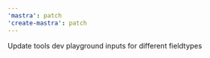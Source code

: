 ```yaml
---
'mastra': patch
'create-mastra': patch
---
```


Update tools dev playground inputs for different fieldtypes
